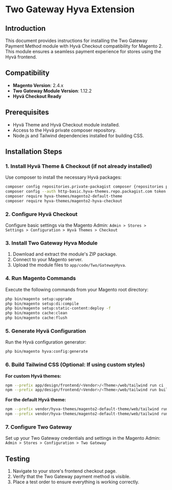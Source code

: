 # Two Gateway Hyva Extension

## Introduction

This document provides instructions for installing the Two Gateway Payment Method module with Hyvä Checkout compatibility for Magento 2. This module ensures a seamless payment experience for stores using the Hyvä frontend.

## Compatibility

- **Magento Version**: 2.4.x
- **Two Gateway Module Version**: 1.12.2
- **Hyvä Checkout Ready**

## Prerequisites

- Hyvä Theme and Hyvä Checkout module installed.
- Access to the Hyvä private composer repository.
- Node.js and Tailwind dependencies installed for building CSS.

## Installation Steps

### 1. Install Hyvä Theme & Checkout (if not already installed)

Use composer to install the necessary Hyvä packages:

```bash
composer config repositories.private-packagist composer {repositories path}
composer config --auth http-basic.hyva-themes.repo.packagist.com token {token}
composer require hyva-themes/magento2-default-theme
composer require hyva-themes/magento2-hyva-checkout
```

### 2. Configure Hyvä Checkout

Configure basic settings via the Magento Admin:
`Admin > Stores > Settings > Configuration > Hyvä Themes > Checkout`

### 3. Install Two Gateway Hyva Module

1. Download and extract the module's ZIP package.
2. Connect to your Magento server.
3. Upload the module files to `app/code/Two/GatewayHyva`.

### 4. Run Magento Commands

Execute the following commands from your Magento root directory:

```bash
php bin/magento setup:upgrade
php bin/magento setup:di:compile
php bin/magento setup:static-content:deploy -f
php bin/magento cache:clean
php bin/magento cache:flush
```

### 5. Generate Hyvä Configuration

Run the Hyvä configuration generator:

```bash
php bin/magento hyva:config:generate
```

### 6. Build Tailwind CSS (Optional: If using custom styles)

**For custom Hyvä themes:**

```bash
npm --prefix app/design/frontend/<Vendor>/<Theme>/web/tailwind run ci
npm --prefix app/design/frontend/<Vendor>/<Theme>/web/tailwind run build-prod
```

**For the default Hyvä theme:**

```bash
npm --prefix vendor/hyva-themes/magento2-default-theme/web/tailwind run ci
npm --prefix vendor/hyva-themes/magento2-default-theme/web/tailwind run build-prod
```

### 7. Configure Two Gateway

Set up your Two Gateway credentials and settings in the Magento Admin:
`Admin > Stores > Configuration > Two Gateway`

## Testing

1. Navigate to your store's frontend checkout page.
2. Verify that the Two Gateway payment method is visible.
3. Place a test order to ensure everything is working correctly.
